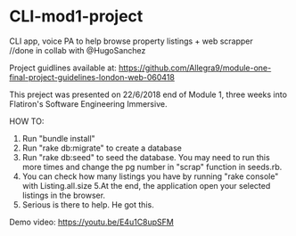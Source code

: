 # CLI-mod1-project
CLI app, voice PA to help browse property listings + web scrapper     
//done in collab with @HugoSanchez

Project guidlines available at:
https://github.com/Allegra9/module-one-final-project-guidelines-london-web-060418

This preject was presented on 22/6/2018 end of Module 1,
three weeks into Flatiron's Software Engineering Immersive.

HOW TO:
1. Run  "bundle install"
2. Run "rake db:migrate" to create a database
3. Run "rake db:seed" to seed the database. You may need to run this more times and change the pg number in "scrap" function in seeds.rb.
4. You can check how many listings you have by running "rake console" with Listing.all.size
5.At the end, the application open your selected listings in the browser.
6. Serious is there to help. He got this.

Demo video:
https://youtu.be/E4u1C8upSFM
